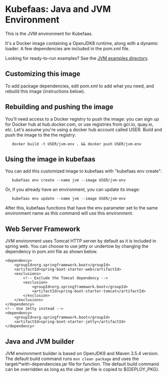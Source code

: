 # Kubefaas: Java and JVM Environment

This is the JVM environment for Kubefaas.

It's a Docker image containing a OpenJDK8 runtime, along with a
dynamic loader.  A few dependencies are included in the
pom.xml file.

Looking for ready-to-run examples? See the [JVM examples directory](../../examples/jvm).

## Customizing this image

To add package dependencies, edit pom.xml to add what you
need, and rebuild this image (instructions below).

## Rebuilding and pushing the image

You'll need access to a Docker registry to push the image: you can
sign up for Docker hub at hub.docker.com, or use registries from
gcr.io, quay.io, etc.  Let's assume you're using a docker hub account
called USER.  Build and push the image to the the registry:

```
   docker build -t USER/jvm-env . && docker push USER/jvm-env
```

## Using the image in kubefaas

You can add this customized image to kubefaas with "kubefaas env
create":

```
   kubefaas env create --name jvm --image USER/jvm-env
```

Or, if you already have an environment, you can update its image:

```
   kubefaas env update --name jvm --image USER/jvm-env   
```

After this, kubefaas functions that have the env parameter set to the
same environment name as this command will use this environment.

## Web Server Framework

JVM environment uses Tomcat HTTP server by default as it is included in spring web. You can choose to use jetty or undertow by changing the dependency in pom.xml file as shown below.

```
<dependency>
	<groupId>org.springframework.boot</groupId>
	<artifactId>spring-boot-starter-web</artifactId>
	<exclusions>
		<!-- Exclude the Tomcat dependency -->
		<exclusion>
			<groupId>org.springframework.boot</groupId>
			<artifactId>spring-boot-starter-tomcat</artifactId>
		</exclusion>
	</exclusions>
</dependency>
<!-- Use Jetty instead -->
<dependency>
	<groupId>org.springframework.boot</groupId>
	<artifactId>spring-boot-starter-jetty</artifactId>
</dependency>
```

## Java and JVM builder

JVM environment builder is based on OpenJDK8 and Maven 3.5.4 version. The default build command runs `mvn clean package` and uses the target/*with-dependencies.jar file for function. The default build command can be overridden as long as the uber jar file is copied to ${DEPLOY_PKG}.
